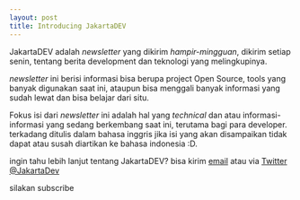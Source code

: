 ```yaml
---
layout: post
title: Introducing JakartaDEV
---
```


JakartaDEV adalah _newsletter_ yang dikirim _hampir-mingguan_, dikirim setiap senin, tentang berita development dan teknologi yang melingkupinya.

_newsletter_ ini berisi informasi bisa berupa project Open Source, tools yang banyak digunakan saat ini,
ataupun bisa menggali banyak informasi yang sudah lewat dan bisa belajar dari situ.

Fokus isi dari _newsletter_ ini adalah hal yang _technical_ dan atau informasi-informasi yang sedang berkembang saat ini, terutama bagi para developer.
terkadang ditulis dalam bahasa inggris jika isi yang akan disampaikan tidak dapat atau susah diartikan ke bahasa indonesia :D.

ingin tahu lebih lanjut tentang JakartaDEV? bisa kirim [email](mailto:dedenf@jakartadev.org) atau via [Twitter @JakartaDev](https://twitter.com/JakartaDev)

silakan subscribe

